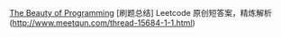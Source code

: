 [The Beauty of Programming](https://asanchina.wordpress.com/)
[刷题总结] Leetcode 原创短答案，精炼解析(http://www.meetqun.com/thread-15684-1-1.html)
